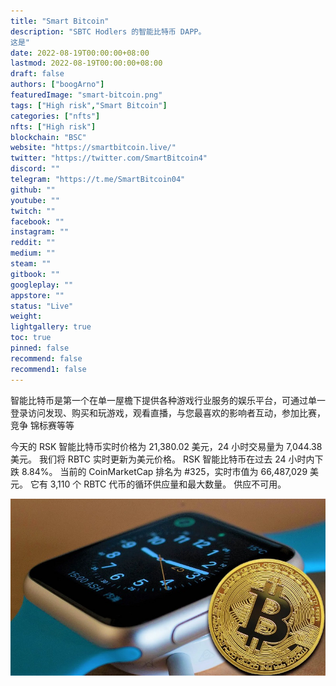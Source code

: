 ```yaml
---
title: "Smart Bitcoin"
description: "SBTC Hodlers 的智能比特币 DAPP。
这是"
date: 2022-08-19T00:00:00+08:00
lastmod: 2022-08-19T00:00:00+08:00
draft: false
authors: ["boogArno"]
featuredImage: "smart-bitcoin.png"
tags: ["High risk","Smart Bitcoin"]
categories: ["nfts"]
nfts: ["High risk"]
blockchain: "BSC"
website: "https://smartbitcoin.live/"
twitter: "https://twitter.com/SmartBitcoin4"
discord: ""
telegram: "https://t.me/SmartBitcoin04"
github: ""
youtube: ""
twitch: ""
facebook: ""
instagram: ""
reddit: ""
medium: ""
steam: ""
gitbook: ""
googleplay: ""
appstore: ""
status: "Live"
weight: 
lightgallery: true
toc: true
pinned: false
recommend: false
recommend1: false
---
```

智能比特币是第一个在单一屋檐下提供各种游戏行业服务的娱乐平台，可通过单一登录访问发现、购买和玩游戏，观看直播，与您最喜欢的影响者互动，参加比赛，竞争 锦标赛等等

今天的 RSK 智能比特币实时价格为 21,380.02 美元，24 小时交易量为 7,044.38 美元。 我们将 RBTC 实时更新为美元价格。 RSK 智能比特币在过去 24 小时内下跌 8.84%。 当前的 CoinMarketCap 排名为 #325，实时市值为 66,487,029 美元。 它有 3,110 个 RBTC 代币的循环供应量和最大数量。 供应不可用。

![c-3](c-3.jpg)